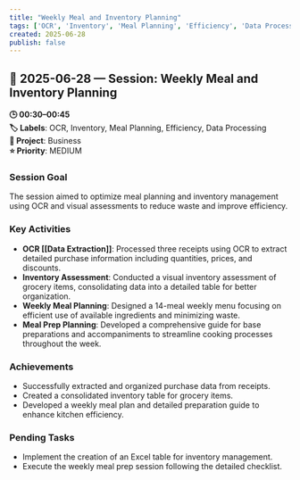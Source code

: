 ```yaml
---
title: "Weekly Meal and Inventory Planning"
tags: ['OCR', 'Inventory', 'Meal Planning', 'Efficiency', 'Data Processing']
created: 2025-06-28
publish: false
---
```


## 📅 2025-06-28 — Session: Weekly Meal and Inventory Planning

**🕒 00:30–00:45**  
**🏷️ Labels**: OCR, Inventory, Meal Planning, Efficiency, Data Processing  
**📂 Project**: Business  
**⭐ Priority**: MEDIUM  


### Session Goal
The session aimed to optimize meal planning and inventory management using OCR and visual assessments to reduce waste and improve efficiency.

### Key Activities
- **OCR [[Data Extraction]]**: Processed three receipts using OCR to extract detailed purchase information including quantities, prices, and discounts.
- **Inventory Assessment**: Conducted a visual inventory assessment of grocery items, consolidating data into a detailed table for better organization.
- **Weekly Meal Planning**: Designed a 14-meal weekly menu focusing on efficient use of available ingredients and minimizing waste.
- **Meal Prep Planning**: Developed a comprehensive guide for base preparations and accompaniments to streamline cooking processes throughout the week.

### Achievements
- Successfully extracted and organized purchase data from receipts.
- Created a consolidated inventory table for grocery items.
- Developed a weekly meal plan and detailed preparation guide to enhance kitchen efficiency.

### Pending Tasks
- Implement the creation of an Excel table for inventory management.
- Execute the weekly meal prep session following the detailed checklist.
